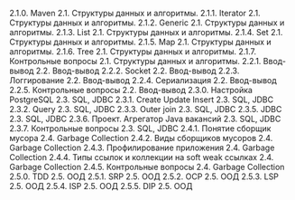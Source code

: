 
2.1.0. Maven
2.1. Структуры данных и алгоритмы.
     2.1.1. Iterator
2.1. Структуры данных и алгоритмы.
   2.1.2. Generic
2.1. Структуры данных и алгоритмы.
   2.1.3. List
2.1. Структуры данных и алгоритмы.
   2.1.4. Set
2.1. Структуры данных и алгоритмы.
     2.1.5. Map
2.1. Структуры данных и алгоритмы.
     2.1.6. Tree
2.1. Структуры данных и алгоритмы.
    2.1.7. Контрольные вопросы
2.1. Структуры данных и алгоритмы.
    2.2.1. Ввод-вывод
2.2. Ввод-вывод
     2.2.2. Socket
2.2. Ввод-вывод
   2.2.3. Логгирование
2.2. Ввод-вывод
   2.2.4. Сериализация
2.2. Ввод-вывод
   2.2.5. Контрольные вопросы
2.2. Ввод-вывод
   2.3.0. Настройка PostgreSQL
2.3. SQL, JDBC
   2.3.1. Create Update Insert
2.3. SQL, JDBC
   2.3.2. Query
2.3. SQL, JDBC
   2.3.3. Outer join
2.3. SQL, JDBC
   2.3.5. JDBC
2.3. SQL, JDBC
   2.3.6. Проект. Агрегатор Java вакансий
2.3. SQL, JDBC
   2.3.7. Контрольные вопросы
2.3. SQL, JDBC
   2.4.1. Понятие сборщик мусора
2.4. Garbage Collection
   2.4.2. Виды сборщиков мусоров
2.4. Garbage Collection
   2.4.3. Профилирование приложения
2.4. Garbage Collection
   2.4.4. Типы ссылок и коллекции на soft weak ссылках
2.4. Garbage Collection
   2.4.5. Контрольные вопросы
2.4. Garbage Collection
   2.5.0. TDD
2.5. ООД
   2.5.1. SRP
2.5. ООД
   2.5.2. OCP
2.5. ООД
   2.5.3. LSP
2.5. ООД
   2.5.4. ISP
2.5. ООД
   2.5.5. DIP
2.5. ООД